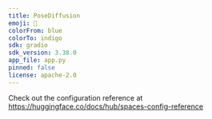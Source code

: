 ```yaml
---
title: PoseDiffusion
emoji: 🐠
colorFrom: blue
colorTo: indigo
sdk: gradio
sdk_version: 3.38.0
app_file: app.py
pinned: false
license: apache-2.0
---
```


Check out the configuration reference at https://huggingface.co/docs/hub/spaces-config-reference
